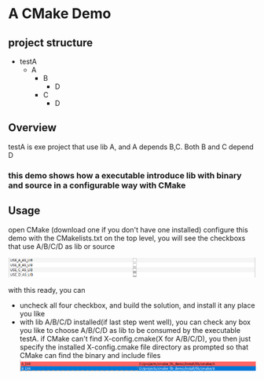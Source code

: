 # A CMake Demo


## project structure

- testA
    - A
        - B
            - D
        - C
            - D

## Overview
 testA is exe project that use lib A, and A depends B,C. Both B and C depend D

### this demo shows how a executable introduce lib with binary and source in a configurable way with CMake


## Usage

open CMake (download one if you don't have one installed)
configure this demo with the CMakelists.txt on the top level, you will see the checkboxs that use A/B/C/D as lib or source

![cmake](cmake_checkbox_options.PNG)

with this ready, you can

- uncheck all four checkbox, and build the solution, and install it any place you like
- with lib A/B/C/D installed(if last step went well),  you can check any box you like to choose A/B/C/D as lib to be consumed by the executable testA. if CMake can't find X-config.cmake(X for A/B/C/D), you then just specify the installed X-config.cmake  file directory as prompted so that CMake can find the binary and include files
![cmake](cmake_config_dir.PNG)